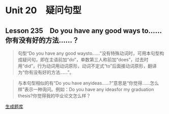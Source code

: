 ﻿ # Unit 20　疑问句型
 ## Lesson 235　Do you have any good ways to……你有没有好的方法……？
 
> 句型“Do you have any good waysto……”没有特殊动词时，可用本句型构成疑问句，即在主语前加“do”，单数第三人称前加“does”，过去时用“did”，行为动词用动词原形，动词不定式“to”后面接动词原形，翻译为“你有没有好的方法……”。

> 与本句型相似的有“Do you have anyideas……?”意思是“你觉得……怎么样”表示一种询问。例如：Do you have any ideasfor my graduation thesis?你觉得我的毕业论文怎么样？


 [生成题库](./sentence/f235.json)
